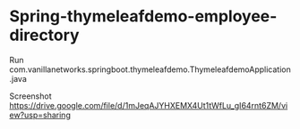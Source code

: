 # Spring-thymeleafdemo-employee-directory
Run                     com.vanillanetworks.springboot.thymeleafdemo.ThymeleafdemoApplication.java


Screenshot              https://drive.google.com/file/d/1mJeqAJYHXEMX4Ut1tWfLu_gI64rnt6ZM/view?usp=sharing 
